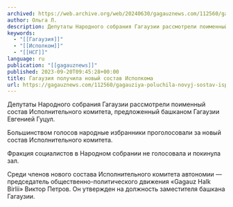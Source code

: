 ```yaml
---
archived: https://web.archive.org/web/20240630/gagauznews.com/112560/gagauziya-poluchila-novyj-sostav-ispolkoma.html
author: Ольга Л.
description: Депутаты Народного собрания Гагаузии рассмотрели поименный состав Исполнительного комитета, предложенный башканом Гагаузии Евгенией Гуцул. Большинством голосов народные избранники проголосовали за новый состав Исполнительного комитета. Фракция социалистов в Народном собрании не голосовала и покинула зал. Среди членов нового состава Исполнительного комитета автономии — председатель общественно-политического движения «Gagauz Halk Birlii» Виктор Петров. Он утвержден на должность заместителя башкана Гагаузии.
keywords:
  - "[[Гагаузия]]"
  - "[[Исполком]]"
  - "[[НСГ]]"
language: ru
publication: "[[gagauznews]]"
published: 2023-09-20T09:45:28+00:00
title: Гагаузия получила новый состав Исполкома
url: https://gagauznews.com/112560/gagauziya-poluchila-novyj-sostav-ispolkoma.html
---
```


Депутаты Народного собрания Гагаузии рассмотрели поименный состав Исполнительного комитета, предложенный башканом Гагаузии Евгенией Гуцул.

Большинством голосов народные избранники проголосовали за новый состав Исполнительного комитета.

Фракция социалистов в Народном собрании не голосовала и покинула зал.

Среди членов нового состава Исполнительного комитета автономии — председатель общественно-политического движения «Gagauz Halk Birlii» Виктор Петров. Он утвержден на должность заместителя башкана Гагаузии.